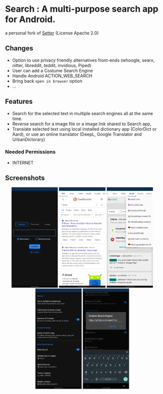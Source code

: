 # Search : A multi-purpose search app for Android.
a personal fork of [Setter](https://github.com/scubajeff/Setter) (License Apache 2.0)

## Changes
  - Option to use privacy friendly alternatives front-ends (whoogle, searx, nitter, libreddit, teddit, invidious, Piped)
  - User can add a Costume Search Engine
  - Handle Android ACTION_WEB_SEARCH
  - Bring back `open in browser` option
  - ...

## Features
  - Search for the selected text in multiple search engines all at the same time.
  - Reverse search for a image file or a image link shared to Search app,
  - Translate selected text using local installed dictionary app (ColorDict or Aard), or use an online translator 
  (DeepL, Google Translator and UrbanDictorary)

### Needed Permissions
  - INTERNET

## Screenshots
<p align="center">
  <img src="https://raw.githubusercontent.com/MyOS-Android/my.android.search/main/fastlane/metadata/android/en-US/images/phoneScreenshots/1.png" width="30%">
  <img src="https://raw.githubusercontent.com/MyOS-Android/my.android.search/main/fastlane/metadata/android/en-US/images/phoneScreenshots/2.png" width="30%">
  <img src="https://raw.githubusercontent.com/MyOS-Android/my.android.search/main/fastlane/metadata/android/en-US/images/phoneScreenshots/3.png" width="30%">
  <img src="https://raw.githubusercontent.com/MyOS-Android/my.android.search/main/fastlane/metadata/android/en-US/images/phoneScreenshots/4.png" width="30%">
  <img src="https://raw.githubusercontent.com/MyOS-Android/my.android.search/main/fastlane/metadata/android/en-US/images/phoneScreenshots/5.png" width="30%">
</p>
